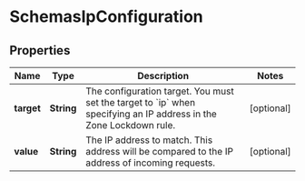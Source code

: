 # SchemasIpConfiguration

## Properties
Name | Type | Description | Notes
------------ | ------------- | ------------- | -------------
**target** | **String** | The configuration target. You must set the target to &#x60;ip&#x60; when specifying an IP address in the Zone Lockdown rule. |  [optional]
**value** | **String** | The IP address to match. This address will be compared to the IP address of incoming requests. |  [optional]
